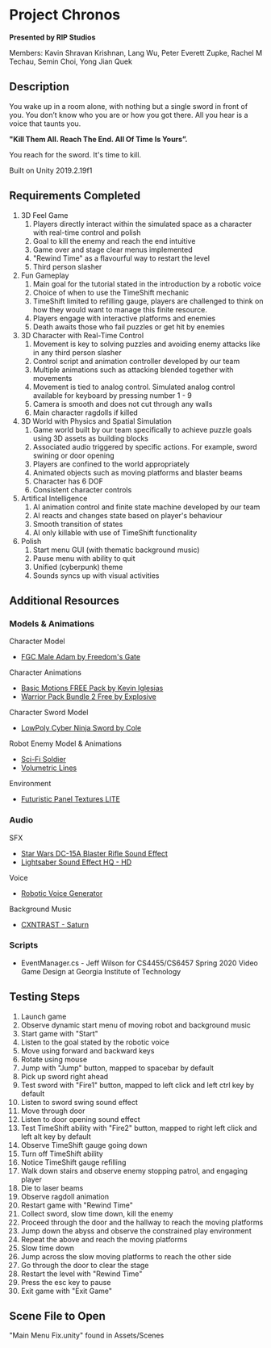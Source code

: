# Project Chronos 
**Presented by RIP Studios**

Members: Kavin Shravan Krishnan, Lang Wu, Peter Everett Zupke, Rachel M Techau, Semin Choi, Yong Jian Quek

## Description
You wake up in a room alone, with nothing but a single sword in front of you. You don’t know who you are or how you got there. All you hear is a voice that taunts you. 

**"Kill Them All. Reach The End. All Of Time Is Yours”.**

You reach for the sword. It's time to kill.

Built on Unity 2019.2.19f1

## Requirements Completed
1. 3D Feel Game
    1. Players directly interact within the simulated space as a character with real-time control and polish
    2. Goal to kill the enemy and reach the end intuitive
    3. Game over and stage clear menus implemented
    4. "Rewind Time" as a flavourful way to restart the level
    5. Third person slasher
2. Fun Gameplay
    1. Main goal for the tutorial stated in the introduction by a robotic voice
    2. Choice of when to use the TimeShift mechanic
    3. TimeShift limited to refilling gauge, players are challenged to think on how they would want to manage this finite resource.
    4. Players engage with interactive platforms and enemies
    5. Death awaits those who fail puzzles or get hit by enemies
3. 3D Character with Real-Time Control
    1. Movement is key to solving puzzles and avoiding enemy attacks like in any third person slasher
    2. Control script and animation controller developed by our team
    3. Multiple animations such as attacking blended together with movements
    4. Movement is tied to analog control. Simulated analog control available for keyboard by pressing number 1 - 9
    5. Camera is smooth and does not cut through any walls
    6. Main character ragdolls if killed
4. 3D World with Physics and Spatial Simulation
    1. Game world built by our team specifically to achieve puzzle goals using 3D assets as building blocks
    2. Associated audio triggered by specific actions. For example, sword swining or door opening
    3. Players are confined to the world appropriately
    4. Animated objects such as moving platforms and blaster beams
    5. Character has 6 DOF
    6. Consistent character controls
5. Artifical Intelligence
    1. AI animation control and finite state machine developed by our team
    2. AI reacts and changes state based on player's behaviour
    3. Smooth transition of states
    4. AI only killable with use of TimeShift functionality
6. Polish
    1. Start menu GUI (with thematic background music)
    2. Pause menu with ability to quit
    3. Unified (cyberpunk) theme
    4. Sounds syncs up with visual activities

## Additional Resources
### Models & Animations 
Character Model 
- [FGC Male Adam by Freedom's Gate](https://assetstore.unity.com/packages/3d/characters/humanoids/fgc-male-adam-70002) 

Character Animations 
- [Basic Motions FREE Pack by Kevin Iglesias](https://assetstore.unity.com/packages/3d/animations/basic-motions-free-pack-154271) 
- [Warrior Pack Bundle 2 Free by Explosive](https://assetstore.unity.com/packages/3d/animations/warrior-pack-bundle-2-free-42454) 

Character Sword Model 
- [LowPoly Cyber Ninja Sword by Cole](https://assetstore.unity.com/packages/3d/props/weapons/lowpoly-cyber-ninja-sword-129464) 

Robot Enemy Model & Animations 
- [Sci-Fi Soldier](https://assetstore.unity.com/packages/3d/characters/humanoids/sci-fi-soldier-29559)
- [Volumetric Lines](https://assetstore.unity.com/packages/tools/particles-effects/volumetric-lines-29160)

Environment
- [Futuristic Panel Textures LITE](https://assetstore.unity.com/packages/2d/textures-materials/futuristic-panel-textures-lite-80176)

### Audio
SFX
- [Star Wars DC-15A Blaster Rifle Sound Effect](https://www.youtube.com/watch?v=KM3IWzhBIHw)
- [Lightsaber Sound Effect HQ - HD](https://www.youtube.com/watch?v=__sDEWIjQ_g)

Voice
- [Robotic Voice Generator](https://lingojam.com/RobotVoiceGenerator)

Background Music
- [CXNTRAST - Saturn](https://www.youtube.com/watch?v=B5sNT98RVOU)

### Scripts 
- EventManager.cs - Jeff Wilson for CS4455/CS6457 Spring 2020 Video Game Design at Georgia Institute of Technology

## Testing Steps
1. Launch game
2. Observe dynamic start menu of moving robot and background music
3. Start game with "Start"
4. Listen to the goal stated by the robotic voice
5. Move using forward and backward keys
6. Rotate using mouse
7. Jump with "Jump" button, mapped to spacebar by default
8. Pick up sword right ahead
9. Test sword with "Fire1" button, mapped to left click and left ctrl key by default
10. Listen to sword swing sound effect
11. Move through door
12. Listen to door opening sound effect
13. Test TimeShift ability with "Fire2" button, mapped to right left click and left alt key by default
14. Observe TimeShift gauge going down
15. Turn off TimeShift ability
16. Notice TimeShift gauge refilling
17. Walk down stairs and observe enemy stopping patrol, and engaging player
18. Die to laser beams
19. Observe ragdoll animation
20. Restart game with "Rewind Time"
21. Collect sword, slow time down, kill the enemy
22. Proceed through the door and the hallway to reach the moving platforms
23. Jump down the abyss and observe the constrained play environment
24. Repeat the above and reach the moving platforms
25. Slow time down
26. Jump across the slow moving platforms to reach the other side
27. Go through the door to clear the stage
28. Restart the level with "Rewind Time"
29. Press the esc key to pause
30. Exit game with "Exit Game"

## Scene File to Open
"Main Menu Fix.unity" found in Assets/Scenes
